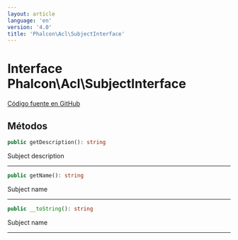 ```yaml
---
layout: article
language: 'en'
version: '4.0'
title: 'Phalcon\Acl\SubjectInterface'
---
```

# Interface **Phalcon\Acl\SubjectInterface**

<a href="https://github.com/phalcon/cphalcon/tree/v4.0.0/phalcon/acl/subjectinterface.zep" class="btn btn-default btn-sm">Código fuente en GitHub</a>

## Métodos

```php
public getDescription(): string
```

Subject description

* * *

```php
public getName(): string
```

Subject name

* * *

```php
public __toString(): string
```

Subject name

* * *